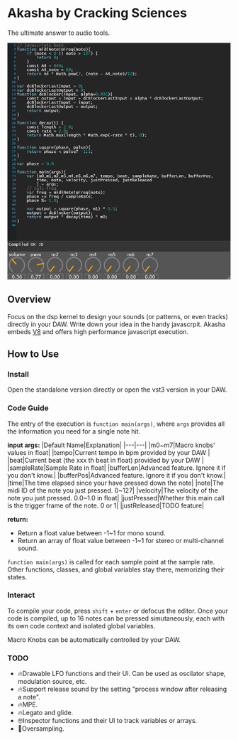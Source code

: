 # Akasha by Cracking Sciences

The ultimate answer to audio tools.

![snapshot](/Assets/snapshot_v0.0.3.png)

## Overview

Focus on the dsp kernel to design your sounds (or patterns, or even tracks) directly in your DAW. Write down your idea in the handy javascrpit.
Akasha embeds [V8](https://v8.dev/) and offers high performance javascript execution.


## How to Use

### Install
Open the standalone version directly or open the vst3 version in your DAW.


### Code Guide
The entry of the execution is `function main(args)`, where `args` provides all the information you need for a single note hit.

**input args:**
|Default Name|Explanation|
|---|---|
|m0~m7|Macro knobs' values in float|
|tempo|Current tempo in bpm provided by your DAW |
|beat|Current beat (the xxx th beat in float) provided by your DAW |
|sampleRate|Sample Rate in float|
|bufferLen|Advanced feature. Ignore it if you don't know.|
|bufferPos|Advanced feature. Ignore it if you don't know.|
|time|The time elapsed since your have pressed down the note|
|note|The midi ID of the note you just pressed. 0~127|
|velocity|The velocity of the note you just pressed. 0.0~1.0 in float|
|justPressed|Whether this main call is the trigger frame of the note. 0 or 1|
|justReleased|TODO feature|

**return:** 
- Return a float value between -1~1 for mono sound.
- Return an array of float value between -1~1 for stereo or multi-channel sound.

`function main(args)` is called for each sample point at the sample rate. Other functions, classes, and global variables stay there, memorizing their states.

### Interact


To compile your code, press `shift` + `enter` or defocus the editor.
Once your code is compiled, up to 16 notes can be pressed simutaneously, each with its own code context and isolated global variables.

Macro Knobs can be automatically controlled by your DAW.

### TODO

- 🔥Drawable LFO functions and their UI. Can be used as oscilator shape, modulation source, etc. 
- 🔥Support release sound by the setting "process window after releasing a note".
- 🔥MPE.
- 🔥Legato and glide.
- 🤓Inspector functions and their UI to track variables or arrays. 
- 🤔Oversampling.